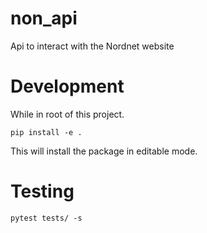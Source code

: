 # non_api
Api to interact with the Nordnet website

# Development

While in root of this project.
```
pip install -e .
```
This will install the package in editable mode.

# Testing

```
pytest tests/ -s
